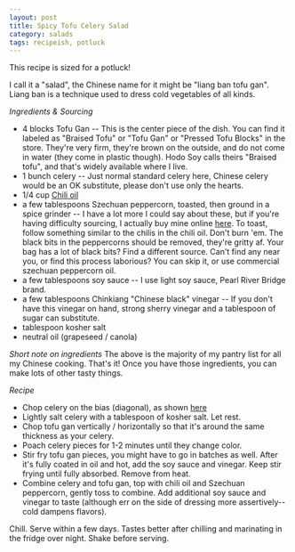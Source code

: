 ```yaml
---
layout: post
title: Spicy Tofu Celery Salad
category: salads
tags: recipeish, potluck
---
```

This recipe is sized for a potluck!

I call it a "salad", the Chinese name for it might be "liang ban tofu gan". Liang ban is a technique used to dress cold vegetables of all kinds. 

*Ingredients & Sourcing*
- 4 blocks Tofu Gan -- This is the center piece of the dish. You can find it labeled as "Braised Tofu" or "Tofu Gan" or "Pressed Tofu Blocks" in the store. They're very firm, they're brown on the outside, and do not come in water (they come in plastic though). Hodo Soy calls theirs "Braised tofu", and that's widely available where I live. 
- 1 bunch celery -- Just normal standard celery here, Chinese celery would be an OK substitute, please don't use only the hearts.
- 1/4 cup [Chili oil](https://mookerzhou.github.io/cooking_journal/necessities/2018/03/18/chile-oil.html)
- a few tablespoons Szechuan peppercorn, toasted, then ground in a spice grinder -- I have a lot more I could say about these, but if you're having difficulty sourcing, I actually buy mine online [here](https://www.amazon.com/gp/product/B00ITPVV1U/ref=ppx_yo_dt_b_search_asin_title?ie=UTF8&th=1). To toast, follow something similar to the chilis in the chili oil. Don't burn 'em. The black bits in the peppercorns should be removed, they're gritty af.  Your bag has a lot of black bits? Find a different source. Can't find any near you, or find this process laborious? You can skip it, or use commercial szechuan peppercorn oil.
- a few tablespoons soy sauce -- I use light soy sauce, Pearl River Bridge brand. 
- a few tablespoons Chinkiang "Chinese black" vinegar  -- If you don't have this vinegar on hand, strong sherry vinegar and a tablespoon of sugar can substitute. 
- tablespoon kosher salt
- neutral oil (grapeseed / canola)

*Short note on ingredients*
The above is the majority of my pantry list for all my Chinese cooking. That's it! Once you have those ingredients, you can make lots of other tasty things. 

*Recipe*
- Chop celery on the bias (diagonal), as shown [here](https://www.myfearlesskitchen.com/how-to-chop-celery/)
- Lightly salt celery with a tablespoon of kosher salt. Let rest. 
- Chop tofu gan vertically / horizontally so that it's around the same thickness as your celery.
- Poach celery pieces for 1-2 minutes until they change color.
- Stir fry tofu gan pieces, you might have to go in batches as well. After it's fully coated in oil and hot, add the soy sauce and vinegar. Keep stir frying until fully absorbed. Remove from heat. 
- Combine celery and tofu gan, top with chili oil and Szechuan peppercorn, gently toss to combine. Add additional soy sauce and vinegar to taste (although err on the side of dressing more assertively--cold dampens flavors).

Chill. Serve within a few days. Tastes better after chilling and marinating in the fridge over night. Shake before serving.
